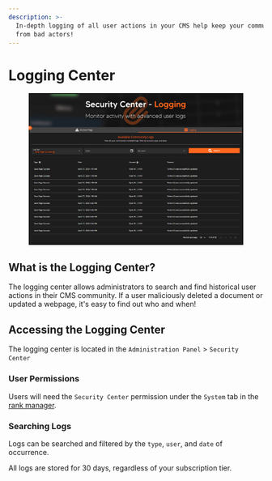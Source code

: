 ```yaml
---
description: >-
  In-depth logging of all user actions in your CMS help keep your community safe
  from bad actors!
---
```


# Logging Center

<figure><img src="../../../.gitbook/assets/image (1) (1) (1) (1) (1) (1) (1) (1) (1) (1) (1).png" alt=""><figcaption></figcaption></figure>

## What is the Logging Center?

The logging center allows administrators to search and find historical user actions in their CMS community. If a user maliciously deleted a document or updated a webpage, it's easy to find out who and when!



## Accessing the Logging Center

The logging center is located in the `Administration Panel` > `Security Center`

### User Permissions

Users will need the `Security Center` permission under the `System` tab in the [rank manager](../../user-management/creating-departments.md).

### Searching Logs

Logs can be searched and filtered by the `type`, `user`, and `date` of occurrence.

All logs are stored for 30 days, regardless of your subscription tier.
